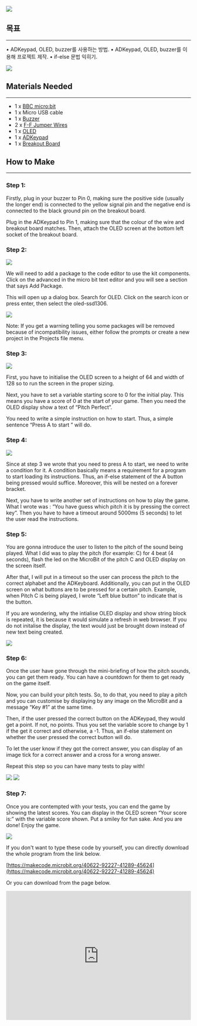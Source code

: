![](https://i.imgur.com/HYkxR5d.jpg)


## 목표 
---

•	ADKeypad, OLED, buzzer를 사용하는 방법.
•	ADKeypad, OLED, buzzer를 이용해 프로젝트 제작.
•	if-else 문법 익히기.

![](https://i.imgur.com/lNJbWPG.jpg)
 
 
## Materials Needed  
---

- 1 x [BBC micro:bit](http://www.elecfreaks.com/estore/micro-bit-board.html)
- 1 x Micro USB cable
- 1 x [Buzzer](http://www.elecfreaks.com/estore/octopus-passive-buzzer-brick-obpb01.html)
- 2 x [F-F Jumper Wires](http://www.elecfreaks.com/estore/40-pin-premium-female-female-jumper-wires.html)
- 1 x [OLED](http://www.elecfreaks.com/estore/iic-oled.html)
- 1 x [ADKeypad](http://www.elecfreaks.com/estore/octopus-adkeypad.html)
- 1 x [Breakout Board](http://www.elecfreaks.com/estore/elecfreaks-micro-bit-breakout-board.html)


## How to Make  
---

### Step 1:  

Firstly, plug in your buzzer to Pin 0, making sure the positive side (usually the longer end) is connected to the yellow signal pin and the negative end is connected to the black ground  pin on the breakout board.

Plug in the ADKeypad to Pin 1, making sure that the colour of the wire and breakout board matches. Then, attach the OLED screen at the bottom left socket of the breakout board.

### Step 2:

![](https://i.imgur.com/CmT2k2T.png)

We will need to add a package to the code editor to use the kit components. Click on the advanced in the micro bit text editor and you will see a section that says Add Package.

This will open up a dialog box. Search for OLED. Click on the search icon or press enter, then select the oled-ssd1306.

![](https://i.imgur.com/hykIyTd.png)

Note: If you get a warning telling you some packages will be removed because of incompatibility issues, either follow the prompts or create a new project in the  Projects file menu.

### Step 3:  

![](https://i.imgur.com/ZGzxDCO.png)

First, you have to initialise the OLED screen to a height of 64 and width of 128 so to run the screen in the proper sizing.

Next, you have to set a variable starting score to 0 for the initial play. This means you have a score of 0 at the start of your game. Then you need the OLED display show a text of “Pitch Perfect”.

You need to write a simple instruction on how to start. Thus, a simple sentence “Press A to start ” will do.

### Step 4:  

![](https://i.imgur.com/WmBJnOV.png)

Since at step 3 we wrote that you need to press A to start, we need to write a condition for it. A condition basically means a requirement for a program to start loading its instructions. Thus, an if-else statement of the A button being pressed would suffice. Moreover, this will be nested on a forever bracket.

Next, you have to write another set of instructions on how to play the game. What I wrote was : “You have guess which pitch it is by pressing the correct key”. Then you have to have a timeout around 5000ms (5 seconds) to let the user read the instructions.

### Step 5:

You are gonna introduce the user to listen to the pitch of the sound being played. What I did was to play the pitch (for example: C) for 4 beat (4 seconds), flash the led on the MicroBit of the pitch C and OLED display on the screen itself.

After that, I will put in a timeout so the user can process the pitch to the correct alphabet and the ADKeyboard. Additionally, you can put in the OLED screen on what buttons are to be pressed for a certain pitch. Example, when Pitch C is being played, I wrote “Left blue button” to indicate that is the button.

If you are wondering, why the intialise OLED display and show string block is repeated, it is because it would simulate a refresh in web browser. If you do not initalise the display, the text would just be brought down instead of new text being created.

![](https://i.imgur.com/8abBXgw.png)

### Step 6:  

Once the user have gone through the mini-briefing of how the pitch sounds, you can get them ready. You can have a countdown for them to get ready on the game itself.

Now, you can build your pitch tests. So, to do that, you need to play a pitch and you can customise by displaying by any image on the MicroBit and a message “Key #1” at the same time.

Then, if the user pressed the correct button on the ADKeypad, they would get a point. If not, no points. Thus you set the variable score to change by 1 if the get it correct and otherwise, a -1. Thus, an if-else statement on whether the user pressed the correct button will do.

To let the user know if they got the correct answer, you can display of an image tick for a correct answer and a cross for a wrong answer.

Repeat this step so you can have many tests to play with!

![](https://i.imgur.com/CqWtEwD.png)
![](https://i.imgur.com/jl3ogKg.png)

### Step 7:  

Once you are contempted with your tests, you can end the game by showing the latest scores. You can display in the OLED screen “Your score is:” with the variable score shown. Put a smiley for fun sake.
And you are done! Enjoy the game.

![](https://i.imgur.com/a4LAQac.png)

If you don't want to type these code by yourself, you can directly download the whole program from the link below.

[https://makecode.microbit.org/40622-92227-41289-45624](https://makecode.microbit.org/40622-92227-41289-45624)

Or you can download from the page below.

<div style="position:relative;height:0;padding-bottom:70%;overflow:hidden;"><iframe style="position:absolute;top:0;left:0;width:100%;height:100%;" src="https://makecode.microbit.org/#pub:_hFx5DY8ytKqD" frameborder="0" sandbox="allow-popups allow-forms allow-scripts allow-same-origin"></iframe></div>
